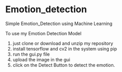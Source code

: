 # Emotion_detection
Simple Emotion_Detection using Machine Learning

To use my Emotion Detection Model
1. just clone or download and unzip my repository
2. install tensorflow and cv2 in the system using pip
3. run the gui.py file
4. upload the image in the gui
5. click on the Detect Button to detect the emotion.
